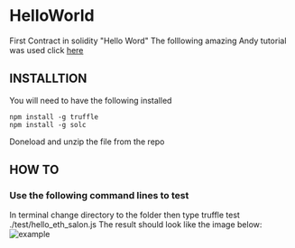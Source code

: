 # HelloWorld
First Contract in solidity "Hello Word"
The folllowing amazing Andy tutorial was used click [here](https://medium.com/etherereum-salon/eth-testing-472c2f73b4c3)

## INSTALLTION
You will need to have the following installed
```
npm install -g truffle
npm install -g solc
```
Doneload and unzip the file from the repo

## HOW TO
### Use the following command lines to test 
In terminal change directory to the folder
then type
truffle test ./test/hello_eth_salon.js
The result should look like the image below:
![example](https://github.com/CavanDunk/HelloWorld/blob/master/Hello.png)
